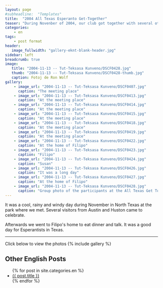 ```yaml
---
layout: page
#subheadline:  "Templates"
title:  "2004 All Texas Esperanto Get-Together"
teaser: "During Novenber of 2004, our club got together with several other clubs from around the state of Texas to celebrate Esperanto and speak together in the international language"
categories:
    - en
tags:
    - post format
header:
   image_fullwidth: "gallery-eknt-blank-header.jpg"
sidebar: left
breadcrumb: true
image:
   title: "2004-11-13 -- Tut-Teksasa Kunveno/DSCF0428.jpg"
   thumb: "2004-11-13 -- Tut-Teksasa Kunveno/DSCF0428-thumb.jpg"
   caption: Fotoj de Ron Wolf
gallery:
    - image_url: "2004-11-13 -- Tut-Teksasa Kunveno/DSCF0407.jpg"
      caption: "The meeting place"
    - image_url: "2004-11-13 -- Tut-Teksasa Kunveno/DSCF0413.jpg"
      caption: "At the meeting place"
    - image_url: "2004-11-13 -- Tut-Teksasa Kunveno/DSCF0414.jpg"
      caption: "At the meeting place"
    - image_url: "2004-11-13 -- Tut-Teksasa Kunveno/DSCF0415.jpg"
      caption: "At the meeting place"
    - image_url: "2004-11-13 -- Tut-Teksasa Kunveno/DSCF0418.jpg"
      caption: "At the meeting place"
    - image_url: "2004-11-13 -- Tut-Teksasa Kunveno/DSCF0419.jpg"
      caption: "At the meeting place"
    - image_url: "2004-11-13 -- Tut-Teksasa Kunveno/DSCF0422.jpg"
      caption: "At the home of Filipo"
    - image_url: "2004-11-13 -- Tut-Teksasa Kunveno/DSCF0423.jpg"
      caption: "Filipo"
    - image_url: "2004-11-13 -- Tut-Teksasa Kunveno/DSCF0424.jpg"
      caption: "Susan"
    - image_url: "2004-11-13 -- Tut-Teksasa Kunveno/DSCF0426.jpg"
      caption: "It was a long day"
    - image_url: "2004-11-13 -- Tut-Teksasa Kunveno/DSCF0427.jpg"
      caption: "At the home of Filipo"
    - image_url: "2004-11-13 -- Tut-Teksasa Kunveno/DSCF0428.jpg"
      caption: "Group photo of the participants at the All Texas Get Together"
---
```

<!--more-->

It was a cool, rainy and windy day during November in North Texas at the park where we met.  Several visitors from Austin and Huston came to celebrate.

Afterwards we went to Filipo's home to eat dinner and talk.  It was a good day for Esperantists in Texas.

--------------------------
Click below to view the photos
{% include gallery %}


## Other English Posts

<ul>
    {% for post in site.categories.en %}
    <li><a href="{{ site.url }}{{ site.baseurl }}{{ post.url }}">{{ post.title }}</a></li>
    {% endfor %}
</ul>

